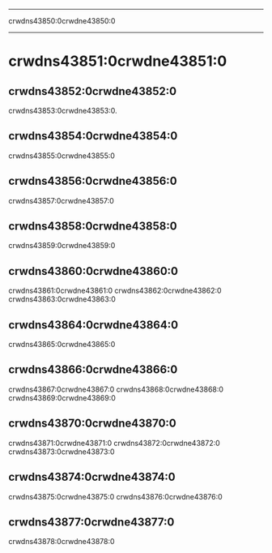 * * *

crwdns43850:0crwdne43850:0

* * *

# crwdns43851:0crwdne43851:0

## crwdns43852:0crwdne43852:0

crwdns43853:0crwdne43853:0.

## crwdns43854:0crwdne43854:0

crwdns43855:0crwdne43855:0

## crwdns43856:0crwdne43856:0

crwdns43857:0crwdne43857:0

## crwdns43858:0crwdne43858:0

crwdns43859:0crwdne43859:0

## crwdns43860:0crwdne43860:0

crwdns43861:0crwdne43861:0 crwdns43862:0crwdne43862:0 crwdns43863:0crwdne43863:0

## crwdns43864:0crwdne43864:0

crwdns43865:0crwdne43865:0

## crwdns43866:0crwdne43866:0

crwdns43867:0crwdne43867:0 crwdns43868:0crwdne43868:0 crwdns43869:0crwdne43869:0

## crwdns43870:0crwdne43870:0

crwdns43871:0crwdne43871:0 crwdns43872:0crwdne43872:0 crwdns43873:0crwdne43873:0

## crwdns43874:0crwdne43874:0

crwdns43875:0crwdne43875:0 crwdns43876:0crwdne43876:0

## crwdns43877:0crwdne43877:0

crwdns43878:0crwdne43878:0